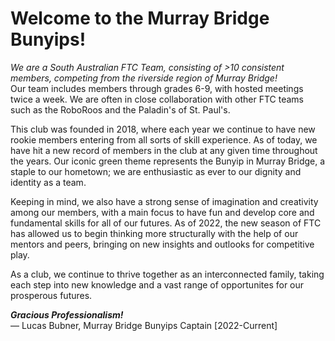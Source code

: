 # Welcome to the Murray Bridge Bunyips!

*We are a South Australian FTC Team, consisting of >10 consistent members, competing from the riverside region of Murray Bridge!*  
Our team includes members through grades 6-9, with hosted meetings twice a week. We are often in close collaboration with other FTC teams such as the RoboRoos and the Paladin's of St. Paul's.  

This club was founded in 2018, where each year we continue to have new rookie members entering from all sorts of skill experience. As of today, we have hit a new record of members in the club at any given time throughout the years. Our iconic green theme represents the Bunyip in Murray Bridge, a staple to our hometown; we are enthusiastic as ever to our dignity and identity as a team.  

Keeping in mind, we also have a strong sense of imagination and creativity among our members, with a main focus to have fun and develop core and fundamental skills for all of our futures. As of 2022, the new season of FTC has allowed us to begin thinking more structurally with the help of our mentors and peers, bringing on new insights and outlooks for competitive play.  

As a club, we continue to thrive together as an interconnected family, taking each step into new knowledge and a vast range of opportunites for our prosperous futures.  

***Gracious Professionalism!***  
— Lucas Bubner, Murray Bridge Bunyips Captain [2022-Current]
